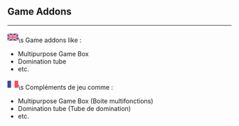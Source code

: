 ## Game Addons ##
----------
![GB](https://github.com/LaserBattle-fr/Laser-Battle/blob/master/Documentation/Images/united-kingdom.png)\s
Game addons like :
 - Multipurpose Game Box
 - Domination tube
 - etc.

![FR](https://github.com/LaserBattle-fr/Laser-Battle/blob/master/Documentation/Images/france.png)\s
Compléments de jeu comme :
 - Multipurpose Game Box (Boite multifonctions)
 - Domination tube (Tube de domination)
 - etc.
